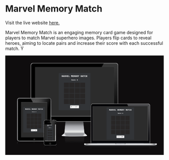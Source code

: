 # Marvel Memory Match

Visit the live website [here.](https://rachelz85.github.io/marvel-memory-match/)

Marvel Memory Match is an engaging memory card game designed for players to match Marvel superhero images. Players flip cards to reveal heroes, aiming to locate pairs and increase their score with each successful match. Ÿ

![Am I responsive Screenshot](assets/images/responsive.png)